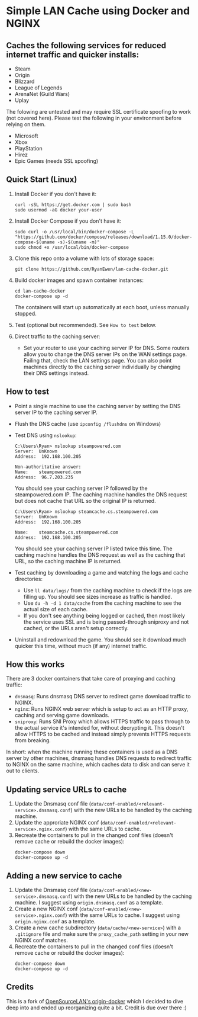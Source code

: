 # Simple LAN Cache using Docker and NGINX

## Caches the following services for reduced internet traffic and quicker installs:
* Steam
* Origin
* Blizzard
* League of Legends
* ArenaNet (Guild Wars)
* Uplay

The folowing are untested and may require SSL certificate spoofing to work (not covered here). Please test the following in your environment before relying on them.
* Microsoft
* Xbox
* PlayStation
* Hirez
* Epic Games (needs SSL spoofing)

## Quick Start (Linux)
1. Install Docker if you don't have it:

    ```
    curl -sSL https://get.docker.com | sudo bash
    sudo usermod -aG docker your-user
    ```

1. Install Docker Compose if you don't have it:
    ```
    sudo curl -o /usr/local/bin/docker-compose -L "https://github.com/docker/compose/releases/download/1.15.0/docker-compose-$(uname -s)-$(uname -m)"
    sudo chmod +x /usr/local/bin/docker-compose
    ```

1. Clone this repo onto a volume with lots of storage space:

    ```
    git clone https://github.com/RyanEwen/lan-cache-docker.git
    ```

1. Build docker images and spawn container instances:

    ```
    cd lan-cache-docker
    docker-compose up -d
    ```

    The containers will start up automatically at each boot, unless manually stopped.

1. Test (optional but recommended). See `How to test` below.

1. Direct traffic to the caching server:
    * Set your router to use your caching server IP for DNS.
    Some routers allow you to change the DNS server IPs on the WAN settings page. Failing that, check the LAN settings page. You can also point machines directly to the caching server individually by changing their DNS settings instead.

## How to test
* Point a single machine to use the caching server by setting the DNS server IP to the caching server IP.
* Flush the DNS cache (use `ipconfig /flushdns` on Windows)
* Test DNS using `nslookup`:
    ```
    C:\Users\Ryan> nslookup steampowered.com
    Server:  UnKnown
    Address:  192.168.100.205

    Non-authoritative answer:
    Name:    steampowered.com
    Address:  96.7.203.235
    ```

    You should see your caching server IP followed by the steampowered.com IP. The caching machine handles the DNS request but does not cache that URL so the original IP is returned.

    ```
    C:\Users\Ryan> nslookup steamcache.cs.steampowered.com
    Server:  UnKnown
    Address:  192.168.100.205

    Name:    steamcache.cs.steampowered.com
    Address:  192.168.100.205
    ```

    You should see your caching server IP listed twice this time. The caching machine handles the DNS request as well as the caching that URL, so the caching machine IP is returned.

* Test caching by downloading a game and watching the logs and cache directories:
    * Use `ll data/logs/` from the caching machine to check if the logs are filling up. You should see sizes increase as traffic is handled.
    * Use `du -h -d 1 data/cache` from the caching machine to see the actual size of each cache.
    * If you don't see anything being logged or cached, then most likely the service uses SSL and is being passed-through sniproxy and not cached, or the URLs aren't setup correctly.

* Uninstall and redownload the game. You should see it download much quicker this time, without much (if any) internet traffic.

## How this works
There are 3 docker containers that take care of proxying and caching traffic:
* `dnsmasq`: Runs dnsmasq DNS server to redirect game download traffic to NGINX.
* `nginx`: Runs NGINX web server which is setup to act as an HTTP proxy, caching and serving game downloads.
* `sniproxy`: Runs SNI Proxy which allows HTTPS traffic to pass through to the actual service it's intended for, without decrypting it. This doesn't allow HTTPS to be cached and instead simply prevents HTTPS requests from breaking.

In short: when the machine running these containers is used as a DNS server by other machines, dnsmasq handles DNS requests to redirect traffic to NGINX on the same machine, which caches data to disk and can serve it out to clients.

## Updating service URLs to cache
1. Update the Dnsmasq conf file (`data/conf-enabled/<relevant-service>.dnsmasq.conf`) with the new URLs to be handled by the caching machine.
1. Update the approriate NGINX conf (`data/conf-enabled/<relevant-service>.nginx.conf`) with the same URLs to cache.
1. Recreate the containers to pull in the changed conf files (doesn't remove cache or rebuild the docker images):
    ```
    docker-compose down
    docker-compose up -d
    ```

## Adding a new service to cache
1. Update the Dnsmasq conf file (`data/conf-enabled/<new-service>.dnsmasq.conf`) with the new URLs to be handled by the caching machine. I suggest using `origin.dnsmasq.conf` as a template.
1. Create a new NGINX conf (`data/conf-enabled/<new-service>.nginx.conf`) with the same URLs to cache. I suggest using `origin.nginx.conf` as a template.
1. Create a new cache subdirectory (`data/cache/<new-service>`) with a `.gitignore` file and make sure the `proxy_cache_path` setting in your new NGINX conf matches.
1. Recreate the containers to pull in the changed conf files (doesn't remove cache or rebuild the docker images):
    ```
    docker-compose down
    docker-compose up -d
    ```

## Credits
This is a fork of [OpenSourceLAN's origin-docker](https://github.com/OpenSourceLAN/origin-docker) which I decided to dive deep into and ended up reorganizing quite a bit. Credit is due over there :)
